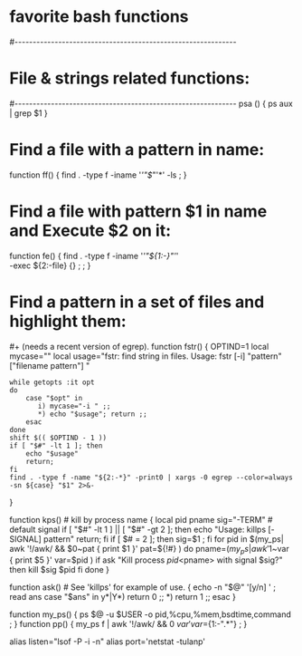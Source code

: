 # favorite bash functions

#-------------------------------------------------------------
# File & strings related functions:
#-------------------------------------------------------------
psa () {
  ps aux | grep $1
}

# Find a file with a pattern in name:
function ff() { find . -type f -iname '*'"$*"'*' -ls ; }


# Find a file with pattern $1 in name and Execute $2 on it:
function fe() { find . -type f -iname '*'"${1:-}"'*' \
-exec ${2:-file} {} \;  ; }


#  Find a pattern in a set of files and highlight them:
#+ (needs a recent version of egrep).
function fstr()
{
    OPTIND=1
    local mycase=""
    local usage="fstr: find string in files.
    Usage: fstr [-i] \"pattern\" [\"filename pattern\"] "


    while getopts :it opt
    do
        case "$opt" in
           i) mycase="-i " ;;
           *) echo "$usage"; return ;;
        esac
    done
    shift $(( $OPTIND - 1 ))
    if [ "$#" -lt 1 ]; then
        echo "$usage"
        return;
    fi
    find . -type f -name "${2:-*}" -print0 | xargs -0 egrep --color=always -sn ${case} "$1" 2>&-


}


function kps()   # kill by process name
{
    local pid pname sig="-TERM"   # default signal
    if [ "$#" -lt 1 ] || [ "$#" -gt 2 ]; then
        echo "Usage: killps [-SIGNAL] pattern"
        return;
    fi
    if [ $# = 2 ]; then sig=$1 ; fi
    for pid in $(my_ps| awk '!/awk/ && $0~pat { print $1 }' pat=${!#} )
    do
        pname=$(my_ps | awk '$1~var { print $5 }' var=$pid )
        if ask "Kill process $pid <$pname> with signal $sig?"
            then kill $sig $pid
        fi
    done
}


function ask()          # See 'killps' for example of use.
{
    echo -n "$@" '[y/n] ' ; read ans
    case "$ans" in
        y*|Y*) return 0 ;;
        *) return 1 ;;
    esac
}


function my_ps() { ps $@ -u $USER -o pid,%cpu,%mem,bsdtime,command ; }
function pp() { my_ps f | awk '!/awk/ && $0~var' var=${1:-".*"} ; }


alias listen="lsof -P -i -n"
alias port='netstat -tulanp'
















